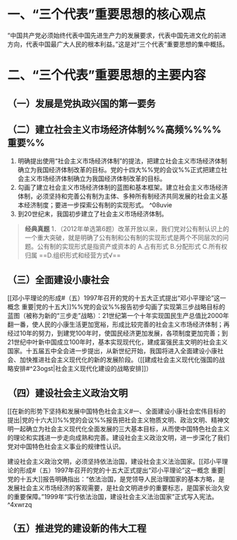 # 一、“三个代表”重要思想的核心观点
“中国共产党必须始终代表中国先进生产力的发展要求，代表中国先进文化的前进方向，代表中国最广大人民的根本利益。”这是对“三个代表”重要思想的集中概括。
# 二、“三个代表”重要思想的主要内容
## （一）发展是党执政兴国的第一要务
## （二）建立社会主义市场经济体制%%高频%%%%重要%%
1. 明确提出使用“社会主义市场经济体制”的提法，把建立社会主义市场经济体制确立为我国经济体制改革的目标。党的十四大%%党的会议%%正式把建立社会主义市场经济体制确立为我国经济体制改革的目标。
2. 勾画了建立社会主义市场经济体制的蓝图和基本框架。建立社会主义市场经济体制，必须坚持和完善公有制为主体、多种所有制经济共同发展的社会主义基本经济制度；要进一步探索公有制的实现形式。 ^08uvie
3. 到20世纪末，我国初步建立了社会主义市场经济体制。

>**经典真题**
1．（2012年单选第6题）改革开放以来，我们党对公有制认识上的一个重大突破，就是明确了公有制和公有制的实现形式是两个不同层次的问题。公有制的实现形式是指资产或资本的
A.占有形式
B.分配形式
C.所有权归属
==D.组织形式和经营方式√==
## （三）全面建设小康社会
[[邓小平理论的形成#（五）1997年召开的党的十五大正式提出“邓小平理论”这一概念 重要|党的十五大]]%%党的会议%%报告初步勾画了实现第三步战略目标的蓝图（被称为新的“三步走”战略）：21世纪第一个十年实现国民生产总值比2000年翻一番，使人民的小康生活更加宽裕，形成比较完善的社会主义市场经济体制；再经过10年的努力，到建党100年时，使国民经济更加发展，各项制度更加完善；到21世纪中叶新中国成立100年时，基本实现现代化，建成富强民主文明的社会主义国家。十五届五中全会进一步提出，从新世纪开始，我国将进入全面建设小康社会、加快推进社会主义现代化的新的发展阶段。（[[建成社会主义现代化强国的战略安排#^23ogst|社会主义现代化建设的战略安排]]）
## （四）建设社会主义政治文明
[[在新的形势下坚持和发展中国特色社会主义#一、全面建设小康社会宏伟目标的提出|党的十六大]]%%党的会议%%报告把社会主义物质文明、政治文明、精神文明一起确立为社会主义现代化全面发展的三大基本目标，从而使中国特色社会主义的理论和实践进一步走向成熟和完善。建设社会主义政治文明，进一步深化了我们党对中国特色社会主义事业的规律性认识。

建设社会主义政治文明，必须坚持依法治国，建设社会主义法治国家。[[邓小平理论的形成#（五）1997年召开的党的十五大正式提出“邓小平理论”这一概念 重要|党的十五大]]报告明确指出：“依法治国，是党领导人民治理国家的基本方略，是发展社会主义市场经济的客观需要，是社会文明进步的重要标志，是国家长治久安的重要保障。”1999年“实行依法治国，建设社会主义法治国家”正式写入宪法。 ^4xwrzq
## （五）推进党的建设新的伟大工程